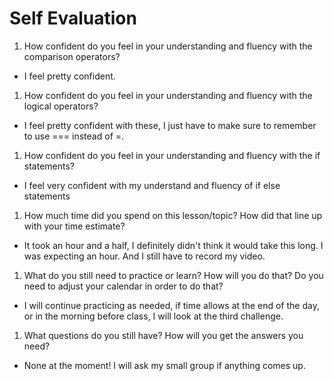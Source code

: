 # Self Evaluation

1. How confident do you feel in your understanding and fluency with the comparison operators?
- I feel pretty confident.
1. How confident do you feel in your understanding and fluency with the logical operators?
- I feel pretty confident with these, I just have to make sure to remember to use === instead of =.
1. How confident do you feel in your understanding and fluency with the if statements?
- I feel very confident with my understand and fluency of if else statements
1. How much time did you spend on this lesson/topic? How did that line up with your time estimate?
- It took an hour and a half, I definitely didn't think it would take this long. I was expecting an hour. And I still have to record my video.
1. What do you still need to practice or learn? How will you do that? Do you need to adjust your calendar in order to do that?
- I will continue practicing as needed, if time allows at the end of the day, or in the morning before class, I will look at the third challenge.
1. What questions do you still have? How will you get the answers you need?
- None at the moment! I will ask my small group if anything comes up.
